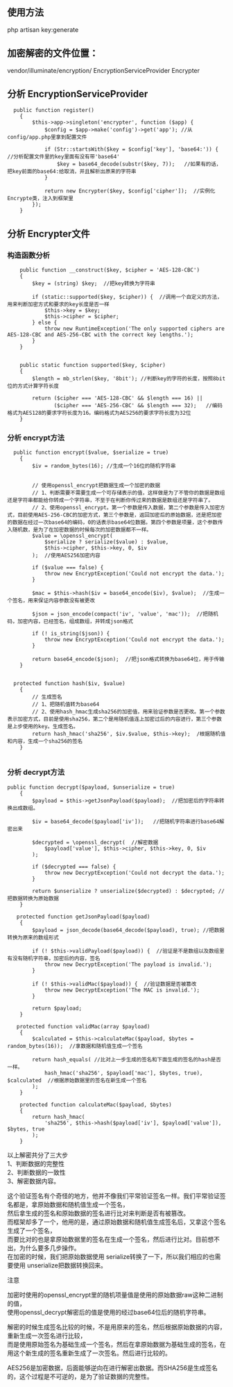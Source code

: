 

## 使用方法

php artisan key:generate

## 加密解密的文件位置：
vendor/illuminate/encryption/
EncryptionServiceProvider Encrypter

## 分析 EncryptionServiceProvider
```
  public function register()
    {
        $this->app->singleton('encrypter', function ($app) {
            $config = $app->make('config')->get('app'); //从config/app.php里拿到配置文件

            if (Str::startsWith($key = $config['key'], 'base64:')) { //分析配置文件里的key里面有没有带'base64'
                $key = base64_decode(substr($key, 7));   //如果有的话，把key前面的base64:给取消，并且解析出原来的字符串
            }

            return new Encrypter($key, $config['cipher']);  //实例化Encrypte类，注入到框架里
        });
    }
```


## 分析 Encrypter文件

### 构造函数分析
```
    public function __construct($key, $cipher = 'AES-128-CBC')
    {
        $key = (string) $key;  //把key转换为字符串

        if (static::supported($key, $cipher)) {  //调用一个自定义的方法，用来判断加密方式和要求的key长度是否一样
            $this->key = $key;
            $this->cipher = $cipher;
        } else {
            throw new RuntimeException('The only supported ciphers are AES-128-CBC and AES-256-CBC with the correct key lengths.');
        }
    }
    
```

```
    public static function supported($key, $cipher)
    {
        $length = mb_strlen($key, '8bit'); //判断key的字符的长度，按照8bit位的方式计算字符长度

        return ($cipher === 'AES-128-CBC' && $length === 16) ||
               ($cipher === 'AES-256-CBC' && $length === 32);   //编码格式为AES128的要求字符长度为16。编码格式为AES256的要求字符长度为32位
    }
```

### 分析 encrypt方法 
```
  public function encrypt($value, $serialize = true)
    {
        $iv = random_bytes(16); //生成一个16位的随机字符串
        
        
        // 使用openssl_encrypt把数据生成一个加密的数据
        // 1、判断需要不需要生成一个可存储表示的值，这样做是为了不管你的数据是数组还是字符串都能给你转成一个字符串，不至于在判断你传过来的数据是数组还是字符串了。
        // 2、使用openssl_encrypt。第一个参数是传入数据，第二个参数是传入加密方式，目前使用AES-256-CBC的加密方式，第三个参数是，返回加密后的原始数据，还是把加密的数据在经过一次base64的编码，0的话表示base64位数据。第四个参数是项量，这个参数传入随机数，是为了在加密数据的时候每次的加密数据都不一样。
        $value = \openssl_encrypt(
            $serialize ? serialize($value) : $value,
            $this->cipher, $this->key, 0, $iv
        );  //使用AES256加密内容

        if ($value === false) {
            throw new EncryptException('Could not encrypt the data.');
        }

        $mac = $this->hash($iv = base64_encode($iv), $value);  //生成一个签名，用来保证内容参数没有被更改

        $json = json_encode(compact('iv', 'value', 'mac'));  //把随机码，加密内容，已经签名，组成数组，并转成json格式

        if (! is_string($json)) {
            throw new EncryptException('Could not encrypt the data.');
        }

        return base64_encode($json);  //把json格式转换为base64位，用于传输
    }
    
```
```
  protected function hash($iv, $value)
    {
        // 生成签名
        // 1、把随机值转为base64
        // 2、使用hash_hmac生成sha256的加密值，用来验证参数是否更改。第一个参数表示加密方式，目前是使用sha256，第二个是用随机值连上加密过后的内容进行，第三个参数是上步使用的key。生成签名。
        return hash_hmac('sha256', $iv.$value, $this->key);  /根据随机值和内容，生成一个sha256的签名
    }
    
```

### 分析 decrypt方法

```
public function decrypt($payload, $unserialize = true)
    {
        $payload = $this->getJsonPayload($payload);  //把加密后的字符串转换出成数组。

        $iv = base64_decode($payload['iv']);   //把随机字符串进行base64解密出来

        $decrypted = \openssl_decrypt(  //解密数据
            $payload['value'], $this->cipher, $this->key, 0, $iv
        );

        if ($decrypted === false) {
            throw new DecryptException('Could not decrypt the data.');
        }

        return $unserialize ? unserialize($decrypted) : $decrypted; //把数据转换为原始数据
    }
```

```
   protected function getJsonPayload($payload)
    {
        $payload = json_decode(base64_decode($payload), true); //把数据转换为原来的数组形式

        if (! $this->validPayload($payload)) {  //验证是不是数组以及数组里有没有随机字符串，加密后的内容，签名
            throw new DecryptException('The payload is invalid.');
        }

        if (! $this->validMac($payload)) {  //验证数据是否被篡改
            throw new DecryptException('The MAC is invalid.');
        }

        return $payload;
    }
```

```
   protected function validMac(array $payload)
    {
        $calculated = $this->calculateMac($payload, $bytes = random_bytes(16));  //拿数据和随机值生成一个签名

        return hash_equals( //比对上一步生成的签名和下面生成的签名的hash是否一样。
            hash_hmac('sha256', $payload['mac'], $bytes, true), $calculated  //根据原始数据里的签名在新生成一个签名
        );
    }

```

```
    protected function calculateMac($payload, $bytes)
    {
        return hash_hmac(
            'sha256', $this->hash($payload['iv'], $payload['value']), $bytes, true
        );
    }

```
以上解密共分了三大步   
1、判断数据的完整性  
2、判断数据的一致性  
3、解密数据内容。  

这个验证签名有个奇怪的地方，他并不像我们平常验证签名一样。我们平常验证签名都是，拿原始数据和随机值生成一个签名，  
然后拿生成的签名和原始数据的签名进行比对来判断是否有被篡改。  
而框架却多了一个，他用的是，通过原始数据和随机值生成签名后，又拿这个签名生成了一个签名，  
而要比对的也是拿原始数据里的签名在生成一个签名，然后进行比对。目前想不出，为什么要多几步操作。  
在加密的时候，我们把原始数据使用 serialize转换了一下，所以我们相应的也需要使用 unserialize把数据转换回来。  

注意

加密时使用的openssl_encrypt里的随机项量值是使用的原始数据raw这种二进制的值，   
使用openssl_decrypt解密后的值是使用的经过base64位后的随机字符串。  

解密的时候生成签名比较的时候，不是用原来的签名，然后根据原始数据的内容，重新生成一次签名进行比较，  
而是使用原始签名为基础生成一个签名，然后在拿原始数据为基础生成的签名，在用这个新生成的签名重新生成了一次签名。然后进行比较的。  

AES256是加密数据，后面能够逆向在进行解密出数据。而SHA256是生成签名的，这个过程是不可逆的，是为了验证数据的完整性。  
